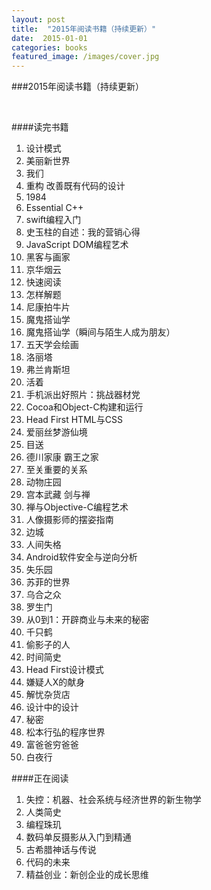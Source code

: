 ```yaml
---
layout: post
title:  "2015年阅读书籍（持续更新）"
date:  2015-01-01
categories: books
featured_image: /images/cover.jpg
---
```


###2015年阅读书籍（持续更新）

<br>

####读完书籍

1. 设计模式
2. 美丽新世界
3. 我们
4. 重构 改善既有代码的设计
5. 1984
6. Essential C++
7. swift编程入门
8. 史玉柱的自述：我的营销心得
9. JavaScript DOM编程艺术
10. 黑客与画家
11. 京华烟云
12. 快速阅读
13. 怎样解题
14. 尼康拍牛片
15. 魔鬼搭讪学
16. 魔鬼搭讪学（瞬间与陌生人成为朋友）
17. 五天学会绘画
18. 洛丽塔
19. 弗兰肯斯坦
20. 活着
21. 手机派出好照片：挑战器材党
22. Cocoa和Object-C构建和运行
23. Head First HTML与CSS
24. 爱丽丝梦游仙境
25. 目送
26. 德川家康 霸王之家
27. 至关重要的关系
28. 动物庄园
29. 宫本武藏 剑与禅
30. 禅与Objective-C编程艺术
31. 人像摄影师的摆姿指南
32. 边城
33. 人间失格
34. Android软件安全与逆向分析
35. 失乐园
36. 苏菲的世界
37. 乌合之众
38. 罗生门
39. 从0到1：开辟商业与未来的秘密
40. 千只鹤
41. 偷影子的人
42. 时间简史
43. Head First设计模式
44. 嫌疑人X的献身
45. 解忧杂货店
46. 设计中的设计
47. 秘密
48. 松本行弘的程序世界
49. 富爸爸穷爸爸
50. 白夜行

####正在阅读
1. 失控：机器、社会系统与经济世界的新生物学
2. 人类简史
3. 编程珠玑
4. 数码单反摄影从入门到精通
5. 古希腊神话与传说
6. 代码的未来
7. 精益创业：新创企业的成长思维

